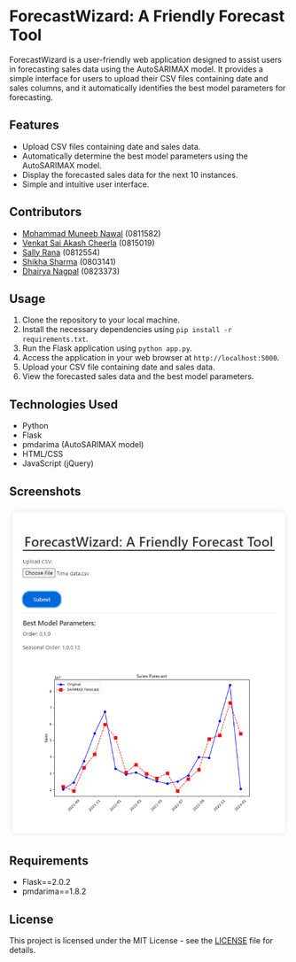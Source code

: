 # ForecastWizard: A Friendly Forecast Tool

ForecastWizard is a user-friendly web application designed to assist users in forecasting sales data using the AutoSARIMAX model. It provides a simple interface for users to upload their CSV files containing date and sales columns, and it automatically identifies the best model parameters for forecasting.

## Features

- Upload CSV files containing date and sales data.
- Automatically determine the best model parameters using the AutoSARIMAX model.
- Display the forecasted sales data for the next 10 instances.
- Simple and intuitive user interface.

## Contributors

- [Mohammad Muneeb Nawal](https://github.com/muneeb-nawal) (0811582)
- [Venkat Sai Akash Cheerla](https://github.com/venkatsaia448) (0815019)
- [Sally Rana](https://github.com/sally-rana) (0812554)
- [Shikha Sharma](https://github.com/shikha-sharma10) (0803141)
- [Dhairya Nagpal](https://github.com/dhairyanagpal) (0823373)

## Usage

1. Clone the repository to your local machine.
2. Install the necessary dependencies using `pip install -r requirements.txt`.
3. Run the Flask application using `python app.py`.
4. Access the application in your web browser at `http://localhost:5000`.
5. Upload your CSV file containing date and sales data.
6. View the forecasted sales data and the best model parameters.

## Technologies Used

- Python
- Flask
- pmdarima (AutoSARIMAX model)
- HTML/CSS
- JavaScript (jQuery)

## Screenshots

![Forecast Wizard](Capston-II%20Reusable%20pipe/Images/ForecastWizard.png "Forecast Wizard")

## Requirements

- Flask==2.0.2
- pmdarima==1.8.2

## License

This project is licensed under the MIT License - see the [LICENSE](LICENSE) file for details.
